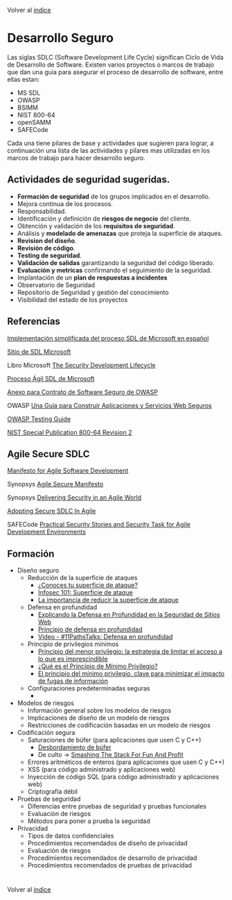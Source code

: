 Volver al [indice](../../README.md)

#

# Desarrollo Seguro

Las siglas SDLC (Software Development Life Cycle) significan Ciclo de Vida de Desarrollo de Software. Existen varios proyectos o marcos de trabajo que dan una guia para asegurar el proceso de desarrollo de software, entre ellas estan:

- MS SDL
- OWASP
- BSIMM
- NIST 800-64
- openSAMM
- SAFECode

Cada una tiene pilares de base y actividades que sugieren para lograr, a continuación una lista de las actividades y pilares mas utilizadas en los marcos de trabajo para hacer desarrollo seguro.

## Actividades de seguridad sugeridas.

- **Formación de seguridad** de los grupos implicados en el desarrollo.
- Mejora continua de los procesos.
- Responsabilidad.
- Identificación y definición de **riesgos de negocio** del cliente.
- Obtención y validación de los **requisitos de seguridad**.
- Análisis y **modelado de amenazas** que proteja la superficie de ataques.
- **Revision del diseño**.
- **Revisión de código**.
- **Testing de seguridad**.
- **Validación de salidas** garantizando la seguridad del código liberado.
- **Evaluación y metricas** confirmando el seguimiento de la seguridad.
- Implantación de un **plan de respuestas a incidentes**
- Observatorio de Seguridad
- Repositorio de Seguridad y gestión del conocimiento
- Visibilidad del estado de los proyectos

## Referencias
[Implementación simplificada del proceso SDL de Microsoft en español](https://github.com/qnelo/security/blob/master/temas/sdlc/Spanish_Simplified%20Implementation%20of%20the%20SDL.docx)

[Sitio de SDL Microsoft](https://www.microsoft.com/en-us/sdl)

Libro Microsoft [The Security Development Lifecycle](https://blogs.msdn.microsoft.com/microsoft_press/2016/04/19/free-ebook-the-security-development-lifecycle/)

[Proceso Ágil SDL de Microsoft](https://www.microsoft.com/en-us/SDL/Discover/sdlagile.aspx)

[Anexo para Contrato de Software Seguro de OWASP](https://www.owasp.org/index.php/Anexo_para_Contrato_de_Software_Seguro_de_OWASP)

OWASP [Una Guía para Construir
Aplicaciones y Servicios
Web Seguros](https://www.owasp.org/images/b/b2/OWASP_Development_Guide_2.0.1_Spanish.pdf)

[OWASP Testing Guide](https://www.owasp.org/index.php/OWASP_Testing_Project)

[NIST Special Publication 800-64 Revision 2](https://nvlpubs.nist.gov/nistpubs/legacy/sp/nistspecialpublication800-64r2.pdf)

## Agile Secure SDLC

[Manifesto for Agile Software Development](http://agilemanifesto.org/)

Synopsys [Agile Secure Manifesto](https://github.com/qnelo/security/blob/master/temas/sdlc/agile-security-manifesto.pdf)

Synopsys [Delivering Security in an Agile World](https://github.com/qnelo/security/blob/master/temas/sdlc/delivering-security-in-an-agile-world.pdf)

[Adopting Secure SDLC In Agile](https://www.hack2secure.com/blogs/adopting-secure-sdlc-in-agile)

SAFECode [Practical Security Stories and Security Task for Agile Development Environments](https://github.com/qnelo/security/blob/master/temas/sdlc/SAFECode_Agile_Dev_Security0712.pdf)

## Formación

-  Diseño seguro
   - Reducción de la superficie de ataques
     - [¿Conoces tu superficie de ataque?](https://medium.com/@marvin.soto/conoces-tu-superficie-de-ataque-a2b3fd8c382e)
     - [Infosec 101: Superficie de ataque](https://delfinabzueta.wordpress.com/2015/02/04/infosec-101-superficie-de-ataque/)
     - [La importancia de reducir la superficie de ataque](http://tecnologiasweb.blogspot.com/2010/11/la-importancia-de-reducir-la-superficie.html)
   - Defensa en profundidad
     - [Explicando la Defensa en Profundidad en la Seguridad de Sitios Web](https://blog.sucuri.net/espanol/2016/10/explicando-la-defensa-en-profundidad-en-la-seguridad-de-sitios-web.html)
     - [Principio de defensa en profundidad](https://smr2rubenblanco.wordpress.com/2017/11/10/principio-de-defensa-en-profundidad/)
     - [Video - #11PathsTalks: Defensa en profundidad](https://www.youtube.com/watch?v=ZggRDJqcMQM)
   - Principio de privilegios mínimos
     - [Principio del menor privilegio: la estrategia de limitar el acceso a lo que es imprescindible](https://www.welivesecurity.com/la-es/2018/06/08/principio-menor-privilegio-limitar-acceso-imprescindible/)
     - [¿Qué es el Principio de Mínimo Privilegio?](https://blog.sucuri.net/espanol/2017/04/el-principio-de-minimo-privilegio.html)
     - [El principio del mínimo privilegio, clave para minimizar el impacto de fugas de información](https://www.audea.com/es/principio-del-minimo-privilegio-clave-minimizar-impacto-fugas-informacion/)
   - Configuraciones predeterminadas seguras
     - []()
-  Modelos de riesgos
   - Información general sobre los modelos de riesgos
   - Implicaciones de diseño de un modelo de riesgos
   - Restricciones de codificación basadas en un modelo de riesgos
-  Codificación segura
   - Saturaciones de búfer (para aplicaciones que usen C y C++)
     - [Desbordamiento de búfer](https://www.ecured.cu/Desbordamiento_de_b%C3%BAfer)
     - De culto -> [Smashing The Stack For Fun And Profit](http://www-inst.eecs.berkeley.edu/~cs161/fa08/papers/stack_smashing.pdf)
   - Errores aritméticos de enteros (para aplicaciones que usen C y C++)
   - XSS (para código administrado y aplicaciones web)
   - Inyección de código SQL (para código administrado y aplicaciones web)
   - Criptografía débil
-  Pruebas de seguridad
   - Diferencias entre pruebas de seguridad y pruebas funcionales
   - Evaluación de riesgos
   - Métodos para poner a prueba la seguridad
-  Privacidad
   - Tipos de datos confidenciales
   - Procedimientos recomendados de diseño de privacidad
   - Evaluación de riesgos
   - Procedimientos recomendados de desarrollo de privacidad
   - Procedimientos recomendados de pruebas de privacidad



#

Volver al [indice](../../README.md)